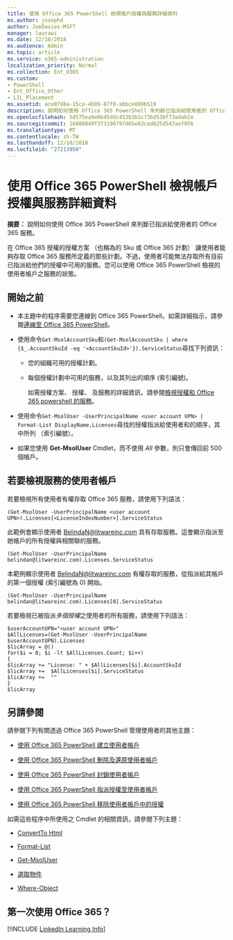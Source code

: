 ```yaml
---
title: 使用 Office 365 PowerShell 檢視帳戶授權與服務詳細資料
ms.author: josephd
author: JoeDavies-MSFT
manager: laurawi
ms.date: 12/10/2018
ms.audience: Admin
ms.topic: article
ms.service: o365-administration
localization_priority: Normal
ms.collection: Ent_O365
ms.custom:
- PowerShell
- Ent_Office_Other
- LIL_Placement
ms.assetid: ace07d8a-15ca-4b89-87f0-abbce809b519
description: 說明如何使用 Office 365 PowerShell 來判斷已指派給使用者的 Office 365 服務。
ms.openlocfilehash: 5d575ea9e0b45ddc453b3b1c73bd53bf73adab2e
ms.sourcegitcommit: 16806849f373196797d65e63ced825d547aef956
ms.translationtype: MT
ms.contentlocale: zh-TW
ms.lasthandoff: 12/10/2018
ms.locfileid: "27213950"
---
```

# <a name="view-account-license-and-service-details-with-office-365-powershell"></a>使用 Office 365 PowerShell 檢視帳戶授權與服務詳細資料

**摘要：** 說明如何使用 Office 365 PowerShell 來判斷已指派給使用者的 Office 365 服務。
  
在 Office 365 授權的授權方案 （也稱為的 Sku 或 Office 365 計劃） 讓使用者能夠存取 Office 365 服務所定義的那些計劃。不過，使用者可能無法存取所有目前已指派給他們的授權中可用的服務。您可以使用 Office 365 PowerShell 檢視的使用者帳戶之服務的狀態。 

## <a name="before-you-begin"></a>開始之前

- 本主題中的程序需要您連線到 Office 365 PowerShell。如需詳細指示，請參閱[連線至 Office 365 PowerShell](connect-to-office-365-powershell.md)。
    
- 使用命令`Get-MsolAccountSku`和`(Get-MsolAccountSku | where {$_.AccountSkuId -eq '<AccountSkuId>'}).ServiceStatus`尋找下列資訊：
    
  - 您的組織可用的授權計劃。
    
  - 每個授權計劃中可用的服務，以及其列出的順序 (索引編號)。
    
     如需授權方案、 授權、 及服務的詳細資訊，請參閱[檢視授權和 Office 365 powershell 的服務](view-licenses-and-services-with-office-365-powershell.md)。
    
- 使用命令`Get-MsolUser -UserPrincipalName <user account UPN> | Format-List DisplayName,Licenses`尋找的授權指派給使用者和的順序，其中所列 （索引編號）。
    
- 如果您使用 **Get-MsolUser** Cmdlet，而不使用 _All_ 參數，則只會傳回前 500 個帳戶。
    

## <a name="to-view-services-for-a-user-account"></a>若要檢視服務的使用者帳戶

若要檢視所有使用者有權存取 Office 365 服務，請使用下列語法：
  
```
(Get-MsolUser -UserPrincipalName <user account UPN>).Licenses[<LicenseIndexNumber>].ServiceStatus
```

此範例會顯示使用者 BelindaN@litwareinc.com 具有存取服務。這會顯示指派至她帳戶的所有授權與相關聯的服務。
  
```
(Get-MsolUser -UserPrincipalName belindan@litwareinc.com).Licenses.ServiceStatus
```

本範例顯示使用者 BelindaN@litwareinc.com 有權存取的服務，從指派給其帳戶的第一個授權 (索引編號為 0) 開始。
  
```
(Get-MsolUser -UserPrincipalName belindan@litwareinc.com).Licenses[0].ServiceStatus
```

若要檢視已被指派*多個授權*之使用者的所有服務，請使用下列語法：

```
$userAccountUPN="<user account UPN>"
$AllLicenses=(Get-MsolUser -UserPrincipalName $userAccountUPN).Licenses
$licArray = @()
for($i = 0; $i -lt $AllLicenses.Count; $i++)
{
$licArray += "License: " + $AllLicenses[$i].AccountSkuId
$licArray +=  $AllLicenses[$i].ServiceStatus
$licArray +=  ""
}
$licArray
```

  
## <a name="see-also"></a>另請參閱

請參閱下列有關透過 Office 365 PowerShell 管理使用者的其他主題：
  
- [使用 Office 365 PowerShell 建立使用者帳戶](create-user-accounts-with-office-365-powershell.md)
    
- [使用 Office 365 PowerShell 刪除及還原使用者帳戶](delete-and-restore-user-accounts-with-office-365-powershell.md)
    
- [使用 Office 365 PowerShell 封鎖使用者帳戶](block-user-accounts-with-office-365-powershell.md)
    
- [使用 Office 365 PowerShell 指派授權至使用者帳戶](assign-licenses-to-user-accounts-with-office-365-powershell.md)
    
- [使用 Office 365 PowerShell 移除使用者帳戶中的授權](remove-licenses-from-user-accounts-with-office-365-powershell.md)
    
如需這些程序中所使用之 Cmdlet 的相關資訊，請參閱下列主題：
  
- [ConvertTo Html](https://go.microsoft.com/fwlink/p/?LinkId=113290)
    
- [Format-List](https://go.microsoft.com/fwlink/p/?LinkId=113302)
    
- [Get-MsolUser](https://go.microsoft.com/fwlink/p/?LinkId=691543)
    
- [選取物件](https://go.microsoft.com/fwlink/p/?LinkId=113387)
    
- [Where-Object](https://go.microsoft.com/fwlink/p/?LinkId=113423)
    

  
## <a name="new-to-office-365"></a>第一次使用 Office 365？


[!INCLUDE [LinkedIn Learning Info](../common/office/linkedin-learning-info.md)]
